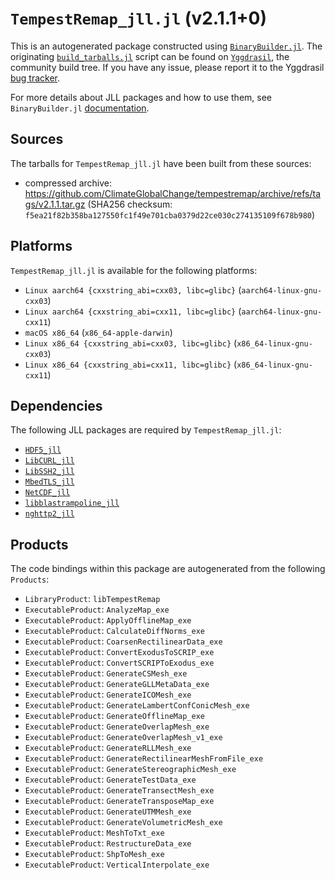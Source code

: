 # `TempestRemap_jll.jl` (v2.1.1+0)

This is an autogenerated package constructed using [`BinaryBuilder.jl`](https://github.com/JuliaPackaging/BinaryBuilder.jl). The originating [`build_tarballs.jl`](https://github.com/JuliaPackaging/Yggdrasil/blob/f81c3d85a7c911c796cefa08091210d1810cac80/T/TempestRemap/build_tarballs.jl) script can be found on [`Yggdrasil`](https://github.com/JuliaPackaging/Yggdrasil/), the community build tree.  If you have any issue, please report it to the Yggdrasil [bug tracker](https://github.com/JuliaPackaging/Yggdrasil/issues).

For more details about JLL packages and how to use them, see `BinaryBuilder.jl` [documentation](https://juliapackaging.github.io/BinaryBuilder.jl/dev/jll/).

## Sources

The tarballs for `TempestRemap_jll.jl` have been built from these sources:

* compressed archive: https://github.com/ClimateGlobalChange/tempestremap/archive/refs/tags/v2.1.1.tar.gz (SHA256 checksum: `f5ea21f82b358ba127550fc1f49e701cba0379d22ce030c274135109f678b980`)

## Platforms

`TempestRemap_jll.jl` is available for the following platforms:

* `Linux aarch64 {cxxstring_abi=cxx03, libc=glibc}` (`aarch64-linux-gnu-cxx03`)
* `Linux aarch64 {cxxstring_abi=cxx11, libc=glibc}` (`aarch64-linux-gnu-cxx11`)
* `macOS x86_64` (`x86_64-apple-darwin`)
* `Linux x86_64 {cxxstring_abi=cxx03, libc=glibc}` (`x86_64-linux-gnu-cxx03`)
* `Linux x86_64 {cxxstring_abi=cxx11, libc=glibc}` (`x86_64-linux-gnu-cxx11`)

## Dependencies

The following JLL packages are required by `TempestRemap_jll.jl`:

* [`HDF5_jll`](https://github.com/JuliaBinaryWrappers/HDF5_jll.jl)
* [`LibCURL_jll`](https://github.com/JuliaBinaryWrappers/LibCURL_jll.jl)
* [`LibSSH2_jll`](https://github.com/JuliaBinaryWrappers/LibSSH2_jll.jl)
* [`MbedTLS_jll`](https://github.com/JuliaBinaryWrappers/MbedTLS_jll.jl)
* [`NetCDF_jll`](https://github.com/JuliaBinaryWrappers/NetCDF_jll.jl)
* [`libblastrampoline_jll`](https://github.com/JuliaBinaryWrappers/libblastrampoline_jll.jl)
* [`nghttp2_jll`](https://github.com/JuliaBinaryWrappers/nghttp2_jll.jl)

## Products

The code bindings within this package are autogenerated from the following `Products`:

* `LibraryProduct`: `libTempestRemap`
* `ExecutableProduct`: `AnalyzeMap_exe`
* `ExecutableProduct`: `ApplyOfflineMap_exe`
* `ExecutableProduct`: `CalculateDiffNorms_exe`
* `ExecutableProduct`: `CoarsenRectilinearData_exe`
* `ExecutableProduct`: `ConvertExodusToSCRIP_exe`
* `ExecutableProduct`: `ConvertSCRIPToExodus_exe`
* `ExecutableProduct`: `GenerateCSMesh_exe`
* `ExecutableProduct`: `GenerateGLLMetaData_exe`
* `ExecutableProduct`: `GenerateICOMesh_exe`
* `ExecutableProduct`: `GenerateLambertConfConicMesh_exe`
* `ExecutableProduct`: `GenerateOfflineMap_exe`
* `ExecutableProduct`: `GenerateOverlapMesh_exe`
* `ExecutableProduct`: `GenerateOverlapMesh_v1_exe`
* `ExecutableProduct`: `GenerateRLLMesh_exe`
* `ExecutableProduct`: `GenerateRectilinearMeshFromFile_exe`
* `ExecutableProduct`: `GenerateStereographicMesh_exe`
* `ExecutableProduct`: `GenerateTestData_exe`
* `ExecutableProduct`: `GenerateTransectMesh_exe`
* `ExecutableProduct`: `GenerateTransposeMap_exe`
* `ExecutableProduct`: `GenerateUTMMesh_exe`
* `ExecutableProduct`: `GenerateVolumetricMesh_exe`
* `ExecutableProduct`: `MeshToTxt_exe`
* `ExecutableProduct`: `RestructureData_exe`
* `ExecutableProduct`: `ShpToMesh_exe`
* `ExecutableProduct`: `VerticalInterpolate_exe`
